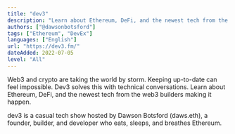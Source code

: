 ```yaml
---
title: "dev3"
description: "Learn about Ethereum, DeFi, and the newest tech from the web3 builders making it happen."
authors: ["@dawsonbotsford"]
tags: ["Ethereum", "DevEx"]
languages: ["English"]
url: "https://dev3.fm/"
dateAdded: 2022-07-05
level: "All"
---
```


Web3 and crypto are taking the world by storm. Keeping up-to-date can feel impossible. Dev3 solves this with technical conversations. Learn about Ethereum, DeFi, and the newest tech from the web3 builders making it happen.

dev3 is a casual tech show hosted by Dawson Botsford (daws.eth), a founder, builder, and developer who eats, sleeps, and breathes Ethereum.
